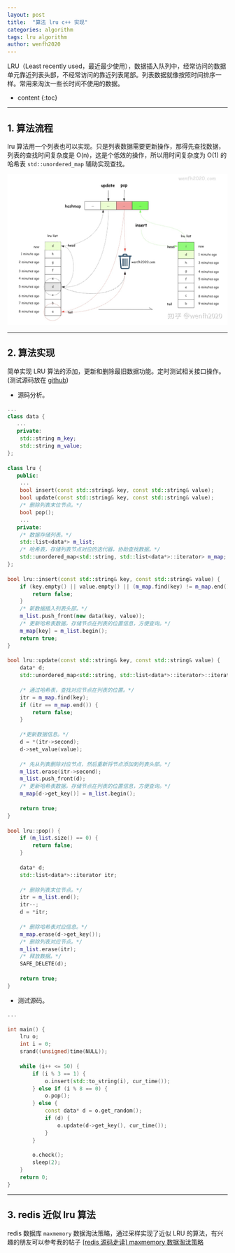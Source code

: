 ```yaml
---
layout: post
title:  "算法 lru c++ 实现"
categories: algorithm
tags: lru algorithm
author: wenfh2020
---
```


LRU（Least recently used，最近最少使用），数据插入队列中，经常访问的数据单元靠近列表头部，不经常访问的靠近列表尾部。列表数据就像按照时间排序一样。常用来淘汰一些长时间不使用的数据。



* content
{:toc}

---

## 1. 算法流程

lru 算法用一个列表也可以实现。只是列表数据需要更新操作，那得先查找数据，列表的查找时间复杂度是 O(n)，这是个低效的操作，所以用时间复杂度为 O(1) 的哈希表 `std::unordered_map` 辅助实现查找。

<div align=center><img src="/images/2022/2022-01-02-22-14-38.png" data-action="zoom"/></div>

---

## 2. 算法实现

简单实现 LRU 算法的添加，更新和删除最旧数据功能。定时测试相关接口操作。(测试源码放在 [github](https://github.com/wenfh2020/c_test/blob/master/algorithms/lru))

* 源码分析。

```cpp
...
class data {
   ...
   private:
    std::string m_key;
    std::string m_value;
};

class lru {
   public:
    ...
    bool insert(const std::string& key, const std::string& value);
    bool update(const std::string& key, const std::string& value);
    /* 删除列表末位节点。*/
    bool pop(); 
    ...
   private:
    /* 数据存储列表。*/
    std::list<data*> m_list;
    /* 哈希表，存储列表节点对应的迭代器，协助查找数据。*/
    std::unordered_map<std::string, std::list<data*>::iterator> m_map;
};

bool lru::insert(const std::string& key, const std::string& value) {
    if (key.empty() || value.empty() || (m_map.find(key) != m_map.end())) {
        return false;
    }
    /* 新数据插入列表头部。*/
    m_list.push_front(new data(key, value));
    /* 更新哈希表数据，存储节点在列表的位置信息，方便查询。*/
    m_map[key] = m_list.begin();
    return true;
}

bool lru::update(const std::string& key, const std::string& value) {
    data* d;
    std::unordered_map<std::string, std::list<data*>::iterator>::iterator itr;

    /* 通过哈希表，查找对应节点在列表的位置。*/
    itr = m_map.find(key);
    if (itr == m_map.end()) {
        return false;
    }

    /*更新数据信息。*/
    d = *(itr->second);
    d->set_value(value);

    /* 先从列表删除对应节点，然后重新将节点添加到列表头部。*/
    m_list.erase(itr->second);
    m_list.push_front(d);
    /* 更新哈希表数据，存储节点在列表的位置信息，方便查询。*/
    m_map[d->get_key()] = m_list.begin();

    return true;
}

bool lru::pop() {
    if (m_list.size() == 0) {
        return false;
    }

    data* d;
    std::list<data*>::iterator itr;

    /* 删除列表末位节点。*/
    itr = m_list.end();
    itr--;
    d = *itr;

    /* 删除哈希表对应信息。*/
    m_map.erase(d->get_key());
    /* 删除列表对应节点。*/
    m_list.erase(itr);
    /* 释放数据。*/
    SAFE_DELETE(d);

    return true;
}
```

* 测试源码。

```cpp
...

int main() {
    lru o;
    int i = 0;
    srand((unsigned)time(NULL));

    while (i++ <= 50) {
        if (i % 3 == 1) {
            o.insert(std::to_string(i), cur_time());
        } else if (i % 8 == 0) {
            o.pop();
        } else {
            const data* d = o.get_random();
            if (d) {
                o.update(d->get_key(), cur_time());
            }
        }

        o.check();
        sleep(2);
    }
    return 0;
}
```

---

## 3. redis 近似 lru 算法

redis 数据库 `maxmemory` 数据淘汰策略，通过采样实现了近似 LRU 的算法，有兴趣的朋友可以参考我的帖子 [[redis 源码走读] maxmemory 数据淘汰策略](https://wenfh2020.com/2020/03/06/redis-max-memory/)

